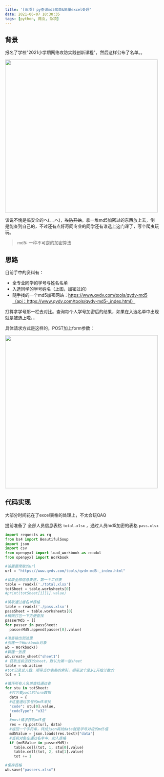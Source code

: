 ```yaml
---
title: '[杂项] py查询md5爬虫&简单excel处理'
date: 2021-06-07 10:30:35
tags: [python, 爬虫, 杂项]
---
```


## 背景

报名了学校"2021小学期网络攻防实践创新课程"，然后这样公布了名单。。

<img src="https://z3.ax1x.com/2021/06/07/2dyBz6.png" width="500px">

该说不愧是搞安全的ヘ(_ _ヘ)，~~攻防开始~~。拿一堆md5加密过的东西放上去，倒是能查到自己的，不过还有点好奇同专业的同学还有谁选上这门课了，写个爬虫玩玩。

> md5: 一种不可逆的加密算法

## 思路

目前手中的资料有：

* 全专业同学的学号与姓名名单
* 入选同学的学号姓名（上图，加密过的）
* 随手找的一个md5加密网站：https://www.qvdv.com/tools/qvdv-md5（api：https://www.qvdv.com/tools/qvdv-md5-_index.html）

打算拿学号那一栏去对比。查询每个人学号加密后的结果，如果在入选名单中出现就是被选上啦，，

具体请求方式是这样的，POST加上form参数：

<img src="https://z3.ax1x.com/2021/06/07/2dgdij.png" width="500px">

## 代码实现

大部分时间花在了excel表格的处理上，不太会玩QAQ

提前准备了 全部人员信息表格 `total.xlsx` ，通过人员md5加密的表格 `pass.xlsx`

```python
import requests as rq
from bs4 import BeautifulSoup
import json
import csv
from openpyxl import load_workbook as readxl
from openpyxl import Workbook

#设置要爬取的url
url = "https://www.qvdv.com/tools/qvdv-md5-_index.html"

#读取全部信息表格，第一个工作表
table = readxl('./total.xlsx')
totSheet = table.worksheets[0]
#print(totSheet[1][1].value)

#读取通过者名单表格
table = readxl('./pass.xlsx')
passSheet = table.worksheets[0]
#稍微打包一下方便查找
passerMd5 = []
for passer in passSheet:
  passerMd5.append(passer[0].value)

#准备输出到这里
#创建一个Workbook对象
wb = Workbook()
#新建一张表
wb.create_sheet("sheet1") 
# 获取当前活跃的sheet，默认为第一张sheet
table = wb.active
#tot记录总人数，顺带当作表格的索引，顺带这个是从1开始计数的
tot = 1

#循环所有人名单查找通过者
for stu in totSheet:
  #打包要post的form数据
  data = {
  #这里通过学号的md5来找
  "code": stu[0].value,
  "codeType": "x32"
  }
  #post请求获取md5值
  res = rq.post(url, data)
  #返回一个字符串，转成json再找data就是学号对应的md5值
  md5Value = json.loads(res.text)["data"]
  #当前对象在通过名单中，加入表格
  if (md5Value in passerMd5):
    table.cell(tot, 1, stu[0].value)
    table.cell(tot, 2, stu[1].value)
    tot += 1

#保存表格
wb.save("passers.xlsx")
```

